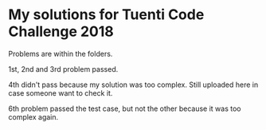 # My solutions for Tuenti Code Challenge 2018

Problems are within the folders.

1st, 2nd and 3rd problem passed.

4th didn't pass because my solution was too complex. Still uploaded here in case someone want to check it.

6th problem passed the test case, but not the other because it was too complex again.
